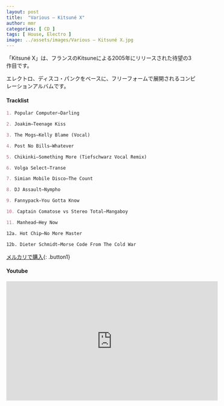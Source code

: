 ```yaml
---
layout: post
title:  "Various – Kitsuné X"
author: mmr
categories: [ CD ]
tags: [ House, Electro ]
image: ../assets/images/Various – Kitsuné X.jpg
---
```


「Kitsuné X」は、フランスのKitsuneによる2005年にリリースされた待望の3作目です。

エレクトロ、ディスコ・パンクをベースに、フリーフォームで展開されるコンピレーションアルバムです。

#### Tracklist
```md
1. Popular Computer–Darling

2. Joakim–Teenage Kiss

3. The Mogs–Kelly Blame (Vocal)

4. Post No Bills–Whatever

5. Chikinki–Something More (Tiefschwarz Vocal Remix)

6. Volga Select–Transe

7. Simian Mobile Disco–The Count

8. DJ Assault–Nympho

9. Fannypack–You Gotta Know

10. Captain Comatose vs Stereo Total–Mangaboy

11. Manhead–Hey Now

12a. Hot Chip–No More Master

12b. Dieter Schmidt–Morse Code From The Cold War
```

[メルカリで購入](https://jp.mercari.com/item/m55280452092?afid=6142608987){: .button1}

#### Youtube
<iframe width="560" height="315" src="https://www.youtube.com/embed/fqEt09BxCz4?si=Mm9ZLs9St3xbp0NI" title="YouTube video player" frameborder="0" allow="accelerometer; autoplay; clipboard-write; encrypted-media; gyroscope; picture-in-picture; web-share" referrerpolicy="strict-origin-when-cross-origin" allowfullscreen></iframe>
